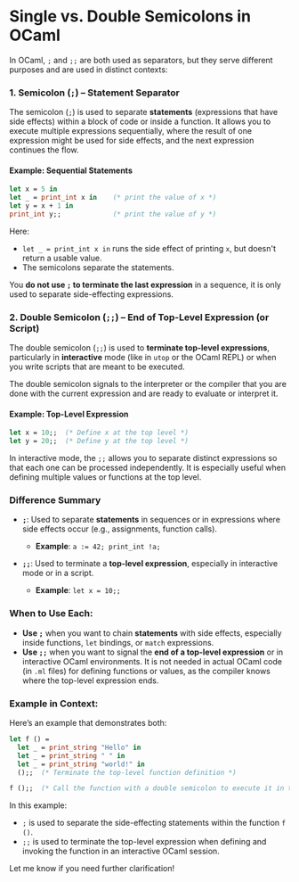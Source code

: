 # Single vs. Double Semicolons in OCaml

In OCaml, `;` and `;;` are both used as separators, but they serve different purposes and are used in distinct contexts:

### 1. **Semicolon (`;`)** – Statement Separator

The semicolon (`;`) is used to separate **statements** (expressions that have side effects) within a block of code or inside a function. It allows you to execute multiple expressions sequentially, where the result of one expression might be used for side effects, and the next expression continues the flow.

#### Example: Sequential Statements
```ocaml
let x = 5 in
let _ = print_int x in    (* print the value of x *)
let y = x + 1 in
print_int y;;             (* print the value of y *)
```

Here:
- `let _ = print_int x in` runs the side effect of printing `x`, but doesn't return a usable value.
- The semicolons separate the statements.

You **do not use `;` to terminate the last expression** in a sequence, it is only used to separate side-effecting expressions.

### 2. **Double Semicolon (`;;`)** – End of Top-Level Expression (or Script)

The double semicolon (`;;`) is used to **terminate top-level expressions**, particularly in **interactive** mode (like in `utop` or the OCaml REPL) or when you write scripts that are meant to be executed.

The double semicolon signals to the interpreter or the compiler that you are done with the current expression and are ready to evaluate or interpret it.

#### Example: Top-Level Expression
```ocaml
let x = 10;;  (* Define x at the top level *)
let y = 20;;  (* Define y at the top level *)
```

In interactive mode, the `;;` allows you to separate distinct expressions so that each one can be processed independently. It is especially useful when defining multiple values or functions at the top level.

### Difference Summary

- **`;`**: Used to separate **statements** in sequences or in expressions where side effects occur (e.g., assignments, function calls).
  - **Example**: `a := 42; print_int !a;`
  
- **`;;`**: Used to terminate a **top-level expression**, especially in interactive mode or in a script.
  - **Example**: `let x = 10;;`

### When to Use Each:
- **Use `;`** when you want to chain **statements** with side effects, especially inside functions, `let` bindings, or `match` expressions.
- **Use `;;`** when you want to signal the **end of a top-level expression** or in interactive OCaml environments. It is not needed in actual OCaml code (in `.ml` files) for defining functions or values, as the compiler knows where the top-level expression ends.

### Example in Context:

Here’s an example that demonstrates both:

```ocaml
let f () = 
  let _ = print_string "Hello" in
  let _ = print_string " " in
  let _ = print_string "world!" in
  ();;  (* Terminate the top-level function definition *)

f ();;  (* Call the function with a double semicolon to execute it in the top-level environment *)
```

In this example:
- `;` is used to separate the side-effecting statements within the function `f ()`.
- `;;` is used to terminate the top-level expression when defining and invoking the function in an interactive OCaml session.

Let me know if you need further clarification!